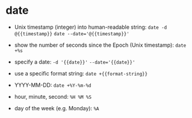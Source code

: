 # date

- Unix timestamp (integer) into human-readable string:
`date -d @{{timestamp}}`
`date --date='@{{timestamp}}'`

- show the number of seconds since the Epoch (Unix timestamp):
`date +%s`

- specify a date:
`-d '{{date}}'`
`--date='{{date}}'`

- use a specific format string:
`date +{{format-string}}`

- YYYY-MM-DD:
`date +%Y-%m-%d`

- hour, minute, second:
`%H %M %S`

- day of the week (e.g. Monday):
`%A`
